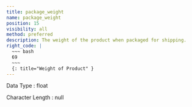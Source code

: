 ```yaml
---
title: package_weight
name: package_weight
position: 15
visibility: all
method: preferred
description: The weight of the product when packaged for shipping.
right_code: |
  ~~~ bash
  69
  ~~~
  {: title="Weight of Product" }
---
```


Data Type
: float

Character Length
: null

